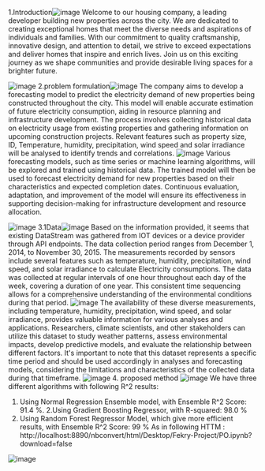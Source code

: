 1.Introduction![image](https://github.com/karim-saleeh/Project_1/assets/125829412/a0ef8db4-e14b-4695-8c06-82a907e95f1f)
Welcome to our housing company, a leading developer building new properties across the city. We are dedicated to creating exceptional homes that meet the diverse needs and aspirations of individuals and families. With our commitment to quality craftsmanship, innovative design, and attention to detail, we strive to exceed expectations and deliver homes that inspire and enrich lives. Join us on this exciting journey as we shape communities and provide desirable living spaces for a brighter future.

![image](https://github.com/karim-saleeh/Project_1/assets/125829412/f357018e-32d7-421e-82ff-8d811b94c92e)
2.problem formulation![image](https://github.com/karim-saleeh/Project_1/assets/125829412/679b0922-2fe8-4b52-9921-ec1352ac26d8)
The company aims to develop a forecasting model to predict the electricity demand of new properties being constructed throughout the city. This model will enable accurate estimation of future electricity consumption, aiding in resource planning and infrastructure development. The process involves collecting historical data on electricity usage from existing properties and gathering information on upcoming construction projects. Relevant features such as property size, ID, Temperature, humidity, precipitation, wind speed and solar irradiance will be analysed to identify trends and correlations. 
![image](https://github.com/karim-saleeh/Project_1/assets/125829412/55b4fe6e-a0ff-43b0-aac9-4e94d94cf727)
Various forecasting models, such as time series or machine learning algorithms, will be explored and trained using historical data. The trained model will then be used to forecast electricity demand for new properties based on their characteristics and expected completion dates. Continuous evaluation, adaptation, and improvement of the model will ensure its effectiveness in supporting decision-making for infrastructure development and resource allocation.

![image](https://github.com/karim-saleeh/Project_1/assets/125829412/2785923d-ed20-40a2-9edb-e138fee06d4f)
3.1Data![image](https://github.com/karim-saleeh/Project_1/assets/125829412/1e331590-a28c-4c58-934e-237651b06b9a)
Based on the information provided, it seems that existing DataStream was gathered from IOT devices or a device provider through API endpoints. The data collection period ranges from December 1, 2014, to November 30, 2015. The measurements recorded by sensors include several features such as temperature, humidity, precipitation, wind speed, and solar irradiance to calculate Electricity consumptions.
The data was collected at regular intervals of one hour throughout each day of the week, covering a duration of one year. This consistent time sequencing allows for a comprehensive understanding of the environmental conditions during that period.
![image](https://github.com/karim-saleeh/Project_1/assets/125829412/068396a1-6b12-492d-bae1-1cfb67e41318)
The availability of these diverse measurements, including temperature, humidity, precipitation, wind speed, and solar irradiance, provides valuable information for various analyses and applications. Researchers, climate scientists, and other stakeholders can utilize this dataset to study weather patterns, assess environmental impacts, develop predictive models, and evaluate the relationship between different factors.
It's important to note that this dataset represents a specific time period and should be used accordingly in analyses and forecasting models, considering the limitations and characteristics of the collected data during that timeframe.
![image](https://github.com/karim-saleeh/Project_1/assets/125829412/61083b36-8821-428d-a1d5-3cf0e42facf3)
4. proposed method ![image](https://github.com/karim-saleeh/Project_1/assets/125829412/6aba6e89-d085-49f9-99b9-55b6e6c96e8a)
We have three different algorithms with following R^2 results: 
  1. Using Normal Regression Ensemble model, with Ensemble R^2 Score: 91.4 %.
  2.Using Gradient Boosting Regressor, with R-squared: 98.0 % 
 3. Using Random Forest Regressor Model, which give more efficient results, with Ensemble R^2 Score: 99 %
As in following HTTM : 
http://localhost:8890/nbconvert/html/Desktop/Fekry-Project/PO.ipynb?download=false


![image](https://github.com/karim-saleeh/Project_1/assets/125829412/e6edb681-d393-4e24-a267-505ba077ecfe)
